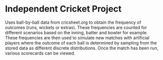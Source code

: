 # Independent Cricket Project

Uses ball-by-ball data from cricsheet.org to obtain the frequency of outcomes (runs, wickets or extras). These frequencies are counted for different scenarios based on the inning, batter and bowler for example. These frequencies are then used to simulate new matches with artificial players where the outcome of each ball is determined by sampling from the stored data as different discrete distributions. Once the match has been run, various scorecards can be viewed.

